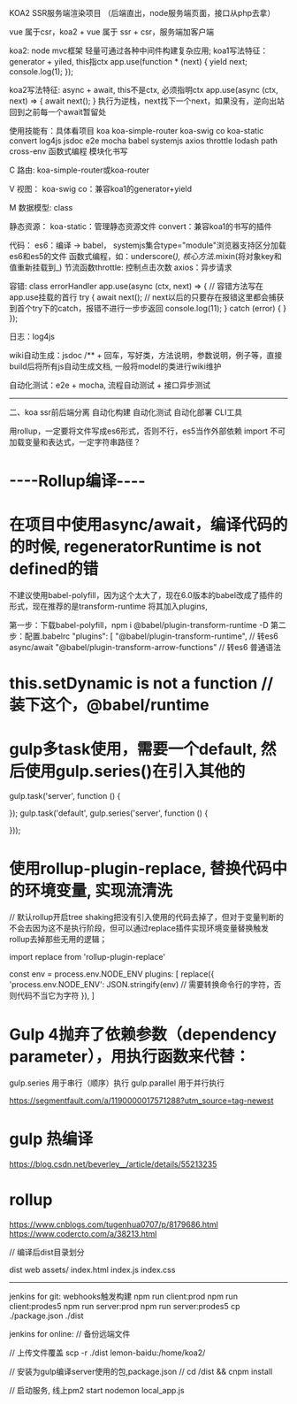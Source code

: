 KOA2 SSR服务端渲染项目 （后端直出，node服务端页面，接口从php去拿）

vue 属于csr，koa2 + vue 属于 ssr + csr，服务端加客户端

koa2: node mvc框架 轻量可通过各种中间件构建复杂应用;
koa1写法特征：generator + yiled, this指ctx
app.use(function * (next) {
    yield next;
    console.log(1);
});

koa2写法特征: async + await, this不是ctx, 必须指明ctx
app.use(async (ctx, next) => {
    await next();
}
执行为逆栈，next找下一个next，如果没有，逆向出站回到之前每一个await暂留处

使用技能有：具体看项目
koa
koa-simple-router
koa-swig
co
koa-static
convert
log4js
jsdoc
e2e
mocha
babel
systemjs
axios
throttle
lodash
path
cross-env
函数式编程
模块化书写

C 路由:
koa-simple-router或koa-router

V 视图：
koa-swig
co：兼容koa1的generator+yield

M 数据模型: class

静态资源：
koa-static：管理静态资源文件
convert：兼容koa1的书写的插件


代码：
es6：编译 -> babel， systemjs集合type="module"浏览器支持区分加载es6和es5的文件
函数式编程，如：underscore(_), 核心方法_.mixin(将对象key和值重新挂载到_)
节流函数throttle: 控制点击次数
axios：异步请求

容错: class
errorHandler
app.use(async (ctx, next) => { // 容错方法写在app.use挂载的首行
    try {
        await next(); // next以后的只要存在报错这里都会捕获到首个try下的catch，报错不进行一步步返回
        console.log(11);
    } catch (error) {
    }
});

日志：log4js

wiki自动生成：jsdoc
/** + 回车，写好类，方法说明，参数说明，例子等，直接build后将所有js自动生成文档, 一般将model的类进行wiki维护

自动化测试：e2e + mocha, 流程自动测试 + 接口异步测试





---------------------------------------------------------------------------------
二、koa ssr前后端分离
自动化构建
自动化测试
自动化部署
CLI工具

用rollup，一定要将文件写成es6形式，否则不行，es5当作外部依赖
import 不可加载变量和表达式，一定字符串路径？

# ----Rollup编译----

# 在项目中使用async/await，编译代码的的时候, regeneratorRuntime is not defined的错
不建议使用babel-polyfill，因为这个太大了，现在6.0版本的babel改成了插件的形式，现在推荐的是transform-runtime 将其加入plugins, 

第一步：下载babel-polyfill，npm i @babel/plugin-transform-runtime -D
第二步：配置.babelrc
"plugins": [
    "@babel/plugin-transform-runtime", // 转es6 async/await
    "@babel/plugin-transform-arrow-functions" // 转es6 普通语法


# this.setDynamic is not a function // 装下这个，@babel/runtime

# gulp多task使用，需要一个default, 然后使用gulp.series()在引入其他的
gulp.task('server', function () {

});
gulp.task('default', gulp.series('server', function () {

}));

# 使用rollup-plugin-replace, 替换代码中的环境变量, 实现流清洗
// 默认rollup开启tree shaking把没有引入使用的代码去掉了，但对于变量判断的不会去因为这不是执行阶段，但可以通过replace插件实现环境变量替换触发rollup去掉那些无用的逻辑；

import replace from 'rollup-plugin-replace'

const env = process.env.NODE_ENV
plugins: [
    replace({
        'process.env.NODE_ENV': JSON.stringify(env) // 需要转换命令行的字符，否则代码不当它为字符
    }),
]


# Gulp 4抛弃了依赖参数（dependency parameter），用执行函数来代替：

gulp.series 用于串行（顺序）执行
gulp.parallel 用于并行执行

https://segmentfault.com/a/1190000017571288?utm_source=tag-newest


# gulp 热编译
https://blog.csdn.net/beverley__/article/details/55213235

# rollup
https://www.cnblogs.com/tugenhua0707/p/8179686.html
https://www.codercto.com/a/38213.html



// 编译后dist目录划分

dist
    web
        assets/
        index.html
        index.js
        index.css

----------------------------------------------
jenkins for git:
webhooks触发构建
npm run client:prod
npm run client:prodes5
npm run server:prod
npm run server:prodes5
cp  ./package.json ./dist


jenkins for online:
// 备份远端文件

// 上传文件覆盖
scp -r ./dist lemon-baidu:/home/koa2/

// 安装为gulp编译server使用的包,package.json
// cd /dist && cnpm install

// 启动服务, 线上pm2 start
nodemon local_app.js
